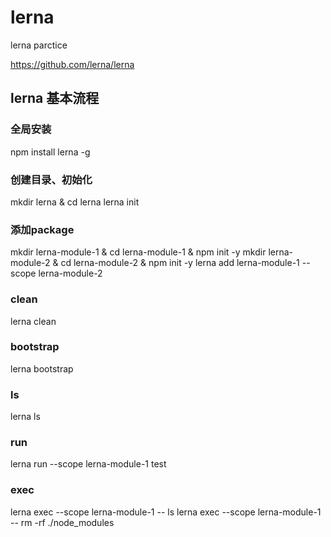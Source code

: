 # lerna
lerna parctice

https://github.com/lerna/lerna

## lerna 基本流程
### 全局安装
npm install lerna -g
### 创建目录、初始化
mkdir lerna & cd lerna
lerna init
### 添加package
mkdir lerna-module-1 & cd lerna-module-1 & npm init -y 
mkdir lerna-module-2 & cd lerna-module-2 & npm init -y
lerna add lerna-module-1 --scope lerna-module-2
### clean
lerna clean
### bootstrap
lerna bootstrap
### ls
lerna ls
### run
lerna run --scope lerna-module-1 test
### exec
lerna exec --scope lerna-module-1 -- ls
lerna exec --scope lerna-module-1 -- rm -rf ./node_modules







